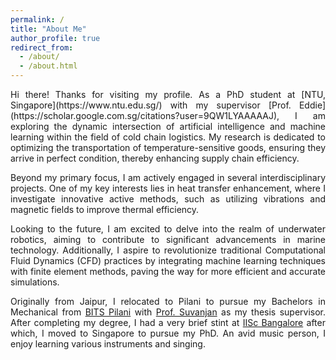 ```yaml
---
permalink: /
title: "About Me"
author_profile: true
redirect_from: 
  - /about/
  - /about.html
---
```


<div style="text-align: justify;">
Hi there! Thanks for visiting my profile. As a PhD student at [NTU, Singapore](https://www.ntu.edu.sg/) with my supervisor [Prof. Eddie](https://scholar.google.com.sg/citations?user=9QW1LYAAAAAJ), I am exploring the dynamic intersection of artificial intelligence and machine learning within the field of cold chain logistics. My research is dedicated to optimizing the transportation of temperature-sensitive goods, ensuring they arrive in perfect condition, thereby enhancing supply chain efficiency.

Beyond my primary focus, I am actively engaged in several interdisciplinary projects. One of my key interests lies in heat transfer enhancement, where I investigate innovative active methods, such as utilizing vibrations and magnetic fields to improve thermal efficiency.

Looking to the future, I am excited to delve into the realm of underwater robotics, aiming to contribute to significant advancements in marine technology. Additionally, I aspire to revolutionize traditional Computational Fluid Dynamics (CFD) practices by integrating machine learning techniques with finite element methods, paving the way for more efficient and accurate simulations.

Originally from Jaipur, I relocated to Pilani to pursue my Bachelors in Mechanical from [BITS Pilani](https://www.bits-pilani.ac.in/) with [Prof. Suvanjan](https://scholar.google.co.in/citations?user=IaZolwcAAAAJ&hl=en) as my thesis supervisor. After completing my degree, I had a very brief stint at [IISc Bangalore](https://iisc.ac.in/) after which, I moved to Singapore to pursue my PhD. An avid music person, I enjoy learning various instruments and singing.
</div>
